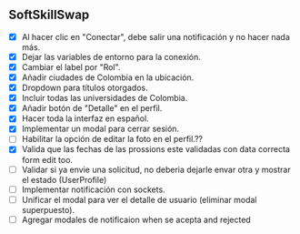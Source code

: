 ## SoftSkillSwap



- [x] Al hacer clic en "Conectar", debe salir una notificación y no hacer nada más.
- [x] Dejar las variables de entorno para la conexión.
- [x] Cambiar el label por "Rol".
- [x] Añadir ciudades de Colombia en la ubicación.
- [x] Dropdown para títulos otorgados.
- [x] Incluir todas las universidades de Colombia.
- [x] Añadir botón de "Detalle" en el perfil.
- [x] Hacer toda la interfaz en español.
- [x] Implementar un modal para cerrar sesión.
- [ ] Habilitar la opción de editar la foto en el perfil.??
- [x] Valida que las fechas de las prossions este validadas con data correcta form edit too.
- [ ] Validar si ya envie una solicitud, no deberia dejarle envar otra y mostrar el estado (UserProfile)
- [ ] Implementar notificación con sockets.
- [ ] Unificar el modal para ver el detalle de usuario (eliminar modal superpuesto).
- [ ] Agregar modales de notificaion when se acepta and rejected
